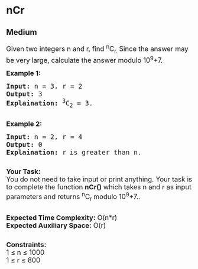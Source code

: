 # nCr
##  Medium 
<div class="problem-statement">
                <p></p><p><span style="font-size:18px">Given two integers&nbsp;n and r, find <sup>n</sup>C<sub>r. </sub>Since the answer may be very large, calculate the answer modulo&nbsp;10<sup>9</sup>+7.</span></p>

<p><strong><span style="font-size:18px">Example 1:</span></strong></p>

<pre><span style="font-size:18px"><strong>Input:</strong> n = 3, r = 2
<strong>Output:</strong> 3
<strong>Explaination:</strong> <sup>3</sup>C<sub>2</sub> = 3. </span></pre>

<p><br>
<strong><span style="font-size:18px">Example 2:</span></strong></p>

<pre><span style="font-size:18px"><strong>Input:</strong> n = 2, r = 4
<strong>Output:</strong> 0
<strong>Explaination:</strong> </span><span style="font-size:15px"><span style="font-size:18px">r</span> <span style="font-size:18px">is greater than n</span></span><span style="font-size:18px">.</span></pre>

<p><br>
<span style="font-size:18px"><strong>Your Task:</strong><br>
You do not need to take input or print anything. Your task is to complete the function <strong>nCr()</strong> which takes n and&nbsp;r as input parameters and returns <sup>n</sup>C<sub>r&nbsp;</sub>modulo&nbsp;10<sup>9</sup>+7..</span></p>

<p><br>
<span style="font-size:18px"><strong>Expected Time Complexity:</strong> O(n*r)<br>
<strong>Expected Auxiliary Space:</strong> O(r)</span></p>

<p><br>
<span style="font-size:18px"><strong>Constraints:</strong><br>
1 ≤ n ≤ 1000<br>
1 ≤ r ≤ 800</span></p>
 <p></p>
            </div>